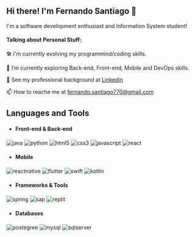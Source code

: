 ## Hi there! I'm Fernando Santiago 👋

I'm a software development enthusiast and Information System student!

#### Talking about Personal Stuff:
🛠   I'm currently evolving my programmind/coding skills.

🚀   I’m currently exploring Back-end, Front-end, Mobile and DevOps skills.

💬   See my professional background at 
[Linkedin](https://www.linkedin.com/in/fernando-santiago/)

📫   How to reache me at fernando.santiago770@gmail.com

## Languages and Tools

- #### Front-end & Back-end

<div style="display: inline_block"><p/>
  <img align="center" alt="java" src="https://img.shields.io/badge/Java-ED8B00?style=for-the-badge&logo=openjdk&logoColor=white" />
  <img align="center" alt="python" src="https://img.shields.io/badge/Python-3776AB?style=for-the-badge&logo=python&logoColor=white" />
  <img align="center" alt="html5" src="https://img.shields.io/badge/HTML-239120?style=for-the-badge&logo=html5&logoColor=white" />
  <img align="center" alt="css3" src="https://img.shields.io/badge/CSS3-1572B6?style=for-the-badge&logo=css3&logoColor=white" />
  <img align="center" alt="javascript" src="https://img.shields.io/badge/JavaScript-F7DF1E?style=for-the-badge&logo=javascript&logoColor=black" />
  <img align="center" alt="react" src="https://img.shields.io/badge/React-20232A?style=for-the-badge&logo=react&logoColor=61DAFB" />
</div>

- #### Mobile
<div style="display: inline_block"><p/>
  <img align="center" alt="reactnative" src="https://img.shields.io/badge/react_native-%2320232a.svg?style=for-the-badge&logo=react&logoColor=%2361DAFB" />
  <img align="center" alt="flutter" src="https://img.shields.io/badge/Flutter-02569B.svg?style=for-the-badge&logo=Flutter&logoColor=white" />
  <img align="center" alt="swift" src="https://img.shields.io/badge/swift-F54A2A?style=for-the-badge&logo=swift&logoColor=white" />
  <img align="center" alt="kotlin" src="https://img.shields.io/badge/kotlin-%237F52FF.svg?style=for-the-badge&logo=kotlin&logoColor=white" />  
</div>

- #### Frameworks & Tools

<div style="display: inline_block"><p/>
  <img align="center" alt="spring" src="https://img.shields.io/badge/Spring-6DB33F?style=for-the-badge&logo=spring&logoColor=white" />
  <img align="center" alt="sap" src="https://img.shields.io/badge/SAP-0FAAFF?style=for-the-badge&logo=sap&logoColor=white" />  
  <img align="center" alt="replit" src="https://img.shields.io/badge/replit-667881?style=for-the-badge&logo=replit&logoColor=white" />  
</div>

- #### Databases
  
<div style="display: inline_block"><p/>
  <img align="center" alt="postegree" src="https://img.shields.io/badge/PostgreSQL-316192?style=for-the-badge&logo=postgresql&logoColor=white" />
  <img align="center" alt="mysql" src="https://img.shields.io/badge/MySQL-00000F?style=for-the-badge&logo=mysql&logoColor=white" />
  <img align="center" alt="sqlserver" src="https://img.shields.io/badge/Microsoft_SQL_Server-CC2927?style=for-the-badge&logo=microsoft-sql-server&logoColor=white" />
</div>





